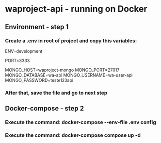 # waproject-api - running on Docker

## Environment - step 1

### Create a .env in root of project and copy this variables:

ENV=development

PORT=3333

MONGO_HOST=waproject-mongo
MONGO_PORT=27017
MONGO_DATABASE=wa-api
MONGO_USERNAME=wa-user-api
MONGO_PASSWORD=teste123api

### After that, save the file and go to next step

## Docker-compose - step 2

### Execute the command: docker-compose --env-file .env config

### Execute the command: docker-compose compose up -d
